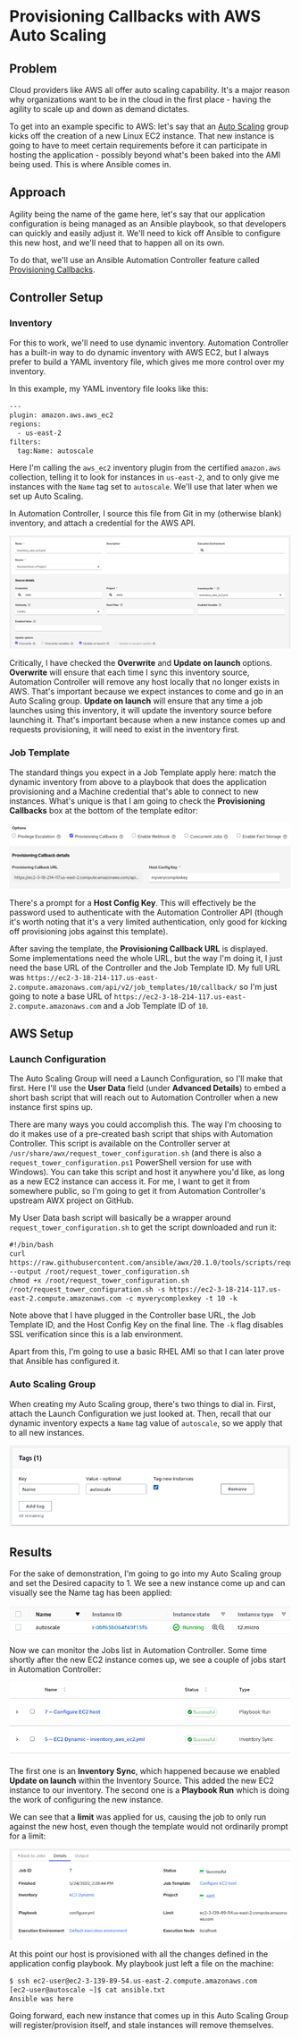 # Provisioning Callbacks with AWS Auto Scaling

## Problem

Cloud providers like AWS all offer auto scaling capability. It's a major reason why organizations want to be in the cloud in the first place - having the agility to scale up and down as demand dictates.

To get into an example specific to AWS: let's say that an [Auto Scaling](https://aws.amazon.com/autoscaling/) group kicks off the creation of a new Linux EC2 instance. That new instance is going to have to meet certain requirements before it can participate in hosting the application - possibly beyond what's been baked into the AMI being used. This is where Ansible comes in.

## Approach

Agility being the name of the game here, let's say that our application configuration is being managed as an Ansible playbook, so that developers can quickly and easily adjust it. We'll need to kick off Ansible to configure this new host, and we'll need that to happen all on its own.

To do that, we'll use an Ansible Automation Controller feature called [Provisioning Callbacks](https://docs.ansible.com/automation-controller/latest/html/userguide/job_templates.html#provisioning-callbacks).

## Controller Setup

### Inventory

For this to work, we'll need to use dynamic inventory. Automation Controller has a built-in way to do dynamic inventory with AWS EC2, but I always prefer to build a YAML inventory file, which gives me more control over my inventory.

In this example, my YAML inventory file looks like this:

```
---
plugin: amazon.aws.aws_ec2
regions:
  - us-east-2
filters:
  tag:Name: autoscale
```

Here I'm calling the `aws_ec2` inventory plugin from the certified `amazon.aws` collection, telling it to look for instances in `us-east-2`, and to only give me instances with the `Name` tag set to `autoscale`. We'll use that later when we set up Auto Scaling.

In Automation Controller, I source this file from Git in my (otherwise blank) inventory, and attach a credential for the AWS API.

![Screenshot of Inventory Source](images/2022-05_autoscaling/ctl-invsource.png)

Critically, I have checked the **Overwrite** and **Update on launch** options. **Overwrite** will ensure that each time I sync this inventory source, Automation Controller will remove any host locally that no longer exists in AWS. That's important because we expect instances to come and go in an Auto Scaling group. **Update on launch** will ensure that any time a job launches using this inventory, it will update the inventory source before launching it. That's important because when a new instance comes up and requests provisioning, it will need to exist in the inventory first.

### Job Template

The standard things you expect in a Job Template apply here: match the dynamic inventory from above to a playbook that does the application provisioning and a Machine credential that's able to connect to new instances. What's unique is that I am going to check the **Provisioning Callbacks** box at the bottom of the template editor:

![Screenshot of Provisioning Callbacks section](images/2022-05_autoscaling/ctl-callback.png)

There's a prompt for a **Host Config Key**.  This will effectively be the password used to authenticate with the Automation Controller API (though it's worth noting that it's a very limited authentication, only good for kicking off provisioning jobs against this template).

After saving the template, the **Provisioning Callback URL** is displayed. Some implementations need the whole URL, but the way I'm doing it, I just need the base URL of the Controller and the Job Template ID. My full URL was `https://ec2-3-18-214-117.us-east-2.compute.amazonaws.com/api/v2/job_templates/10/callback/` so I'm just going to note a base URL of `https://ec2-3-18-214-117.us-east-2.compute.amazonaws.com` and a Job Template ID of  `10`.

## AWS Setup

### Launch Configuration

The Auto Scaling Group will need a Launch Configuration, so I'll make that first. Here I'll use the **User Data** field (under **Advanced Details**) to embed a short bash script that will reach out to Automation Controller when a new instance first spins up.

There are many ways you could accomplish this. The way I'm choosing to do it makes use of a pre-created bash script that ships with Automation Controller. This script is available on the Controller server at `/usr/share/awx/request_tower_configuration.sh` (and there is also a `request_tower_configuration.ps1` PowerShell version for use with Windows). You can take this script and host it anywhere you'd like, as long as a new EC2 instance can access it. For me, I want to get it from somewhere public, so I'm going to get it from Automation Controller's upstream AWX project on GitHub.

My User Data bash script will basically be a wrapper around `request_tower_configuration.sh` to get the script downloaded and run it:

```
#!/bin/bash
curl https://raw.githubusercontent.com/ansible/awx/20.1.0/tools/scripts/request_tower_configuration.sh --output /root/request_tower_configuration.sh
chmod +x /root/request_tower_configuration.sh
/root/request_tower_configuration.sh -s https://ec2-3-18-214-117.us-east-2.compute.amazonaws.com -c myverycomplexkey -t 10 -k
```

Note above that I have plugged in the Controller base URL, the Job Template ID, and the Host Config Key on the final line. The `-k` flag disables SSL verification since this is a lab environment.

Apart from this, I'm going to use a basic RHEL AMI so that I can later prove that Ansible has configured it.

### Auto Scaling Group

When creating my Auto Scaling group, there's two things to dial in. First, attach the Launch Configuration we just looked at. Then, recall that our dynamic inventory expects a `Name` tag value of `autoscale`, so we apply that to all new instances.

![Screenshot of Tags section](images/2022-05_autoscaling/aws-tags.png)

## Results

For the sake of demonstration, I'm going to go into my Auto Scaling group and set the Desired capacity to 1. We see a new instance come up and can visually see the Name tag has been applied:

![Screenshot of EC2 instance](images/2022-05_autoscaling/aws-instance.png)

Now we can monitor the Jobs list in Automation Controller. Some time shortly after the new EC2 instance comes up, we see a couple of jobs start in Automation Controller:

![Screenshot of Jobs list](images/2022-05_autoscaling/ctl-jobs.png)

The first one is an **Inventory Sync**, which happened because we enabled **Update on launch** within the Inventory Source. This added the new EC2 instance to our inventory. The second one is a **Playbook Run** which is doing the work of configuring the new instance.

We can see that a **limit** was applied for us, causing the job to only run against the new host, even though the template would not ordinarily prompt for a limit:

![Screenshot of config job detail](images/2022-05_autoscaling/ctl-configdetail.png)

At this point our host is provisioned with all the changes defined in the application config playbook. My playbook just left a file on the machine:

```
$ ssh ec2-user@ec2-3-139-89-54.us-east-2.compute.amazonaws.com
[ec2-user@autoscale ~]$ cat ansible.txt
Ansible was here
```

Going forward, each new instance that comes up in this Auto Scaling Group will register/provision itself, and stale instances will remove themselves.
